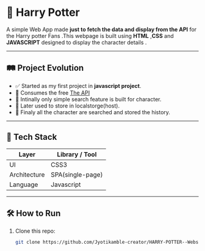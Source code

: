 # 🧠 Harry Potter

A simple Web App made **just to fetch the data and display from the API** for the Harry potter Fans .This webpage is built using **HTML** ,**CSS** and **JAVASCRIPT** designed to display the character details .


---

## 🛤️ Project Evolution


- ✅ Started as my first project in **javascript project**.
- 🔗 Consumes the free [The API](https://hp-api.onrender.com/)
- 🔄 Intinally only simple search feature is built for character.
- 🧠 Later used to store in localstorge(host).
- 🧱 Finaly all the character are searched and stored the history.

---

## 🔧 Tech Stack

| Layer        | Library / Tool       |
|--------------|----------------------|
| UI           | CSS3                 |
| Architecture | SPA(single-page)     |
|Language      | Javascript           |

---

## 🛠️ How to Run

1. Clone this repo:  
   ```bash
   git clone https://github.com/Jyotikamble-creator/HARRY-POTTER--Website.git
